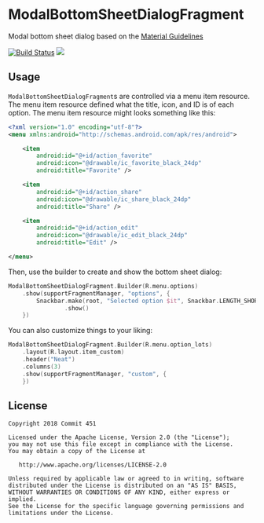 # ModalBottomSheetDialogFragment

Modal bottom sheet dialog based on the [Material Guidelines](https://material.io/guidelines/components/bottom-sheets.html#bottom-sheets-modal-bottom-sheets)

[![Build Status](https://travis-ci.org/Commit451/ModalBottomSheetDialogFragment.svg?branch=master)](https://travis-ci.org/Commit451/ModalBottomSheetDialogFragment) [![](https://jitpack.io/v/Commit451/ModalBottomSheetDialogFragment.svg)](https://jitpack.io/#Commit451/ModalBottomSheetDialogFragment)

## Usage
`ModalBottomSheetDialogFragment`s are controlled via a menu item resource. The menu item resource defined what the title, icon, and ID is of each option. The menu item resource might looks something like this:
```xml
<?xml version="1.0" encoding="utf-8"?>
<menu xmlns:android="http://schemas.android.com/apk/res/android">

    <item
        android:id="@+id/action_favorite"
        android:icon="@drawable/ic_favorite_black_24dp"
        android:title="Favorite" />

    <item
        android:id="@+id/action_share"
        android:icon="@drawable/ic_share_black_24dp"
        android:title="Share" />

    <item
        android:id="@+id/action_edit"
        android:icon="@drawable/ic_edit_black_24dp"
        android:title="Edit" />

</menu>
```
Then, use the builder to create and show the bottom sheet dialog:
```kotlin
ModalBottomSheetDialogFragment.Builder(R.menu.options)
    .show(supportFragmentManager, "options", {
        Snackbar.make(root, "Selected option $it", Snackbar.LENGTH_SHORT)
                .show()
    })
```
You can also customize things to your liking:
```kotlin
ModalBottomSheetDialogFragment.Builder(R.menu.option_lots)
    .layout(R.layout.item_custom)
    .header("Neat")
    .columns(3)
    .show(supportFragmentManager, "custom", {
    })
```

License
--------

    Copyright 2018 Commit 451

    Licensed under the Apache License, Version 2.0 (the "License");
    you may not use this file except in compliance with the License.
    You may obtain a copy of the License at

       http://www.apache.org/licenses/LICENSE-2.0

    Unless required by applicable law or agreed to in writing, software
    distributed under the License is distributed on an "AS IS" BASIS,
    WITHOUT WARRANTIES OR CONDITIONS OF ANY KIND, either express or implied.
    See the License for the specific language governing permissions and
    limitations under the License.
